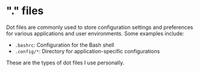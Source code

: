 # "." files

Dot files are commonly used to store configuration settings and preferences for various applications and user environments. Some examples include:

- `.bashrc`: Configuration for the Bash shell
- `.config/*`: Directory for application-specific configurations

These are the types of dot files I use personally.
